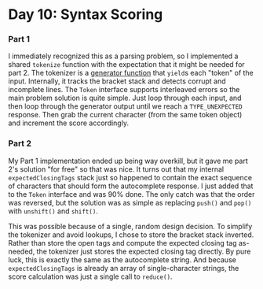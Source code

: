# Day 10: Syntax Scoring

### Part 1
I immediately recognized this as a parsing problem, so I implemented a shared `tokenize` function with the expectation that it might be needed for part 2. The tokenizer is a [generator function](https://developer.mozilla.org/en-US/docs/Web/JavaScript/Reference/Statements/function*) that `yield`s each "token" of the input. Internally, it tracks the bracket stack and detects corrupt and incomplete lines. The `Token` interface supports interleaved errors so the main problem solution is quite simple. Just loop through each input, and then loop through the generator output until we reach a `TYPE_UNEXPECTED` response. Then grab the current character (from the same token object) and increment the score accordingly.


### Part 2
My Part 1 implementation ended up being way overkill, but it gave me part 2's solution "for free" so that was nice. It turns out that my internal `expectedClosingTags` stack just so happened to contain the exact sequence of characters that should form the autocomplete response. I just added that to the `Token` interface and was 90% done. The only catch was that the order was reversed, but the solution was as simple as replacing `push()` and `pop()` with `unshift()` and `shift()`.

This was possible because of a single, random design decision. To simplify the tokenizer and avoid lookups, I chose to store the bracket stack inverted. Rather than store the open tags and compute the expected closing tag as-needed, the tokenizer just stores the expected closing tag directly. By pure luck, this is exactly the same as the autocomplete string. And because `expectedClosingTags` is already an array of single-character strings, the score calculation was just a single call to `reduce()`.